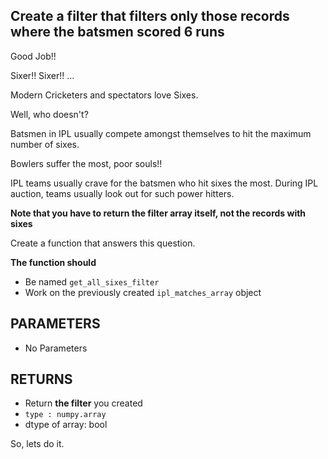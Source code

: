 ## Create a filter that filters only those records where the batsmen scored 6 runs

Good Job!!

Sixer!! Sixer!! ...

Modern Cricketers and spectators love Sixes.

Well, who doesn't?

Batsmen in IPL usually compete amongst themselves to hit the maximum number of sixes.

Bowlers suffer the most, poor souls!!

IPL teams usually crave for the batsmen who hit sixes the most.
During IPL auction, teams usually look out for such power hitters.

**Note that you have to return the filter array itself, not the records with sixes**

Create a function that answers this question.

**The function should**
- Be named `get_all_sixes_filter`
- Work on the previously created `ipl_matches_array` object

## PARAMETERS
- No Parameters

## RETURNS
- Return **the filter** you created
- `type : numpy.array`
- dtype of array: bool

So, lets do it.
